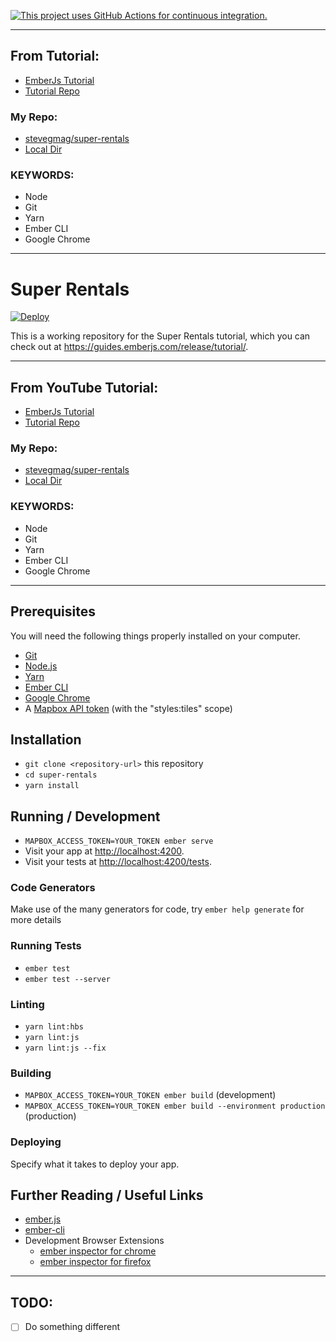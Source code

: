 [![This project uses GitHub Actions for continuous integration.](https://github.com/ember-learn/super-rentals/workflows/CI/badge.svg)](https://github.com/ember-learn/super-rentals/actions?query=workflow%3ACI)

---
## From Tutorial:
* [EmberJs Tutorial](https://tutorials.emberjs.com/release/super-rentals/)
* [Tutorial Repo](https://tutorials.emberjs.com/release/super-rentals/)

### My Repo:
* [stevegmag/super-rentals](https://github.com/stevegmag/super-rentals)
* [Local Dir](/Users/steven.gallagher/Documents/__personal/__personal_projects__/_emberjs/ember-super-rentals)

### KEYWORDS:
* Node
* Git
* Yarn
* Ember CLI
* Google Chrome
---

# Super Rentals

[![Deploy](https://www.herokucdn.com/deploy/button.svg)](https://heroku.com/deploy)

This is a working repository for the Super Rentals tutorial,
which you can check out at https://guides.emberjs.com/release/tutorial/.

---
## From YouTube Tutorial:
* [EmberJs Tutorial](https://tutorials.emberjs.com/release/super-rentals/)
* [Tutorial Repo](https://tutorials.emberjs.com/release/super-rentals/)

### My Repo:
* [stevegmag/super-rentals](https://github.com/stevegmag/super-rentals)
* [Local Dir](/Users/steven.gallagher/Documents/__personal/__personal_projects__/_emberjs/ember-super-rentals)

### KEYWORDS:
* Node
* Git
* Yarn
* Ember CLI
* Google Chrome
---
## Prerequisites

You will need the following things properly installed on your computer.

* [Git](https://git-scm.com/)
* [Node.js](https://nodejs.org/)
* [Yarn](https://yarnpkg.com/)
* [Ember CLI](https://ember-cli.com/)
* [Google Chrome](https://google.com/chrome/)
* A [Mapbox API token](https://account.mapbox.com/access-tokens/) (with the "styles:tiles" scope)

## Installation

* `git clone <repository-url>` this repository
* `cd super-rentals`
* `yarn install`

## Running / Development

* `MAPBOX_ACCESS_TOKEN=YOUR_TOKEN ember serve`
* Visit your app at [http://localhost:4200](http://localhost:4200).
* Visit your tests at [http://localhost:4200/tests](http://localhost:4200/tests).

### Code Generators

Make use of the many generators for code, try `ember help generate` for more details

### Running Tests

* `ember test`
* `ember test --server`

### Linting

* `yarn lint:hbs`
* `yarn lint:js`
* `yarn lint:js --fix`

### Building

* `MAPBOX_ACCESS_TOKEN=YOUR_TOKEN ember build` (development)
* `MAPBOX_ACCESS_TOKEN=YOUR_TOKEN ember build --environment production` (production)

### Deploying

Specify what it takes to deploy your app.

## Further Reading / Useful Links

* [ember.js](https://emberjs.com/)
* [ember-cli](https://ember-cli.com/)
* Development Browser Extensions
  * [ember inspector for chrome](https://chrome.google.com/webstore/detail/ember-inspector/bmdblncegkenkacieihfhpjfppoconhi)
  * [ember inspector for firefox](https://addons.mozilla.org/en-US/firefox/addon/ember-inspector/)
---
## TODO:
* [ ] Do something different